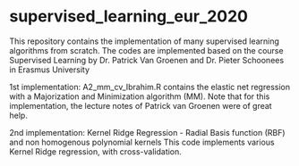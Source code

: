 # supervised_learning_eur_2020

This repository contains the implementation of many supervised learning algorithms from scratch.
The codes are implemented  based on the course Supervised Learning by Dr. Patrick Van Groenen and Dr. Pieter Schoonees in Erasmus University

1st implementation:
A2_mm_cv_Ibrahim.R contains the elastic net regression with a Majorization and Minimization algorithm (MM). Note that for this implementation, the lecture notes of Patrick van Groenen were of great help.


2nd implementation: 
Kernel Ridge Regression - Radial Basis function (RBF) and non homogenous polynomial kernels
This code implements various Kernel Ridge regression, with cross-validation. 
